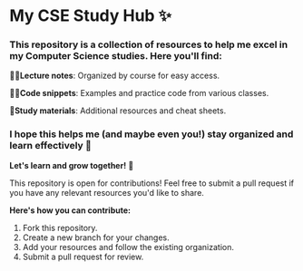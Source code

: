 # My CSE Study Hub ✨
### This repository is a collection of resources to help me excel in my Computer Science studies. Here you'll find:

🐱‍👤**Lecture notes**: Organized by course for easy access. <br>

🐱‍💻**Code snippets**: Examples and practice code from various classes. <br>

🧠**Study materials**: Additional resources and cheat sheets. <br>

### I hope this helps me (and maybe even you!) stay organized and learn effectively 🧐

**Let's learn and grow together!** 🥳 

This repository is open for contributions! Feel free to submit a pull request if you have any relevant resources you'd like to share. 

**Here's how you can contribute:**

1. Fork this repository.
2. Create a new branch for your changes.
3. Add your resources and follow the existing organization.
4. Submit a pull request for review.
